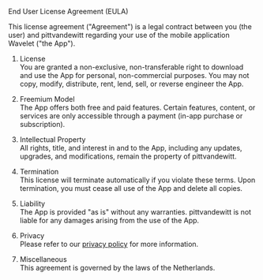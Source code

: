 End User License Agreement (EULA)

This license agreement ("Agreement") is a legal contract between you (the user) and pittvandewitt regarding your use of the mobile application Wavelet ("the App").

1. License  
You are granted a non-exclusive, non-transferable right to download and use the App for personal, non-commercial purposes. You may not copy, modify, distribute, rent, lend, sell, or reverse engineer the App.

2. Freemium Model  
The App offers both free and paid features. Certain features, content, or services are only accessible through a payment (in-app purchase or subscription).

3. Intellectual Property  
All rights, title, and interest in and to the App, including any updates, upgrades, and modifications, remain the property of pittvandewitt.

4. Termination  
This license will terminate automatically if you violate these terms. Upon termination, you must cease all use of the App and delete all copies.

5. Liability  
The App is provided "as is" without any warranties. pittvandewitt is not liable for any damages arising from the use of the App.

6. Privacy  
Please refer to our [privacy policy] for more information.

7. Miscellaneous  
This agreement is governed by the laws of the Netherlands.

[privacy policy]: Privacy.md
